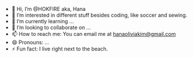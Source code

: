 - 👋 Hi, I’m @HOKFIRE aka, Hana
- 👀 I’m interested in different stuff besides coding, like soccer and sewing. 
- 🌱 I’m currently learning ...
- 💞️ I’m looking to collaborate on ...
- 📫 How to reach me: You can email me at hanaoliviakim@gmail.com
- 😄 Pronouns: ...
- ⚡ Fun fact: I live right next to the beach.

<!---
HOKFIRE/HOKFIRE is a ✨ special ✨ repository because its `README.md` (this file) appears on your GitHub profile.
You can click the Preview link to take a look at your changes.
--->
